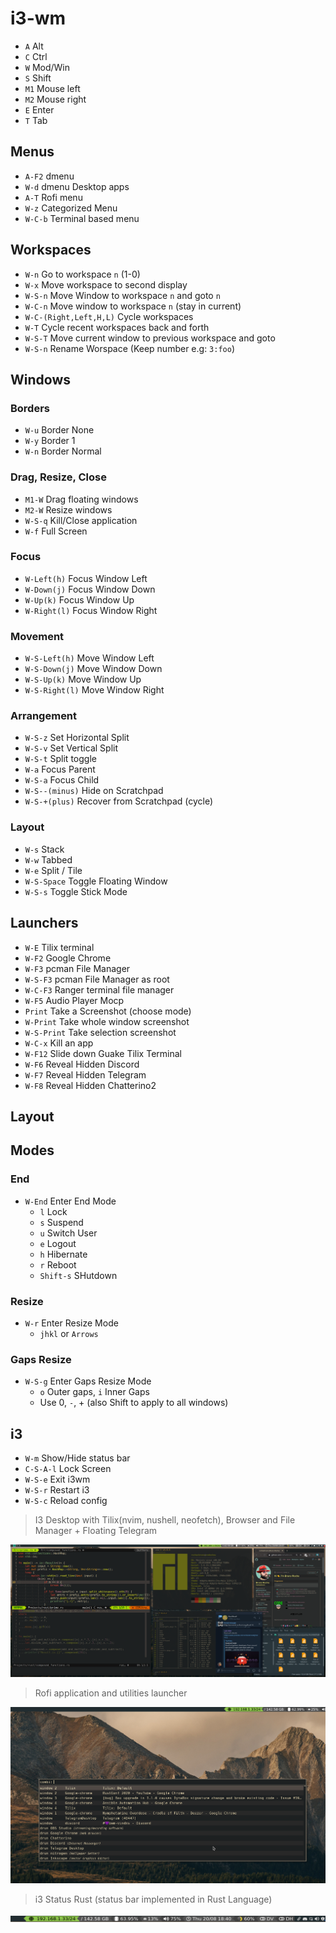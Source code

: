 # i3-wm

* `A` Alt
* `C` Ctrl
* `W` Mod/Win
* `S` Shift
* `M1` Mouse left
* `M2` Mouse right
* `E` Enter
* `T` Tab

## Menus

* `A-F2` dmenu
* `W-d` dmenu Desktop apps
* `A-T` Rofi menu
* `W-z` Categorized Menu
* `W-C-b` Terminal based menu

## Workspaces

* `W-n` Go to workspace `n` (1-0)
* `W-x` Move workspace to second display
* `W-S-n` Move Window to workspace `n` and goto `n`
* `W-C-n` Move window to workspace `n` (stay in current)
* `W-C-(Right,Left,H,L)` Cycle workspaces
* `W-T` Cycle recent workspaces back and forth
* `W-S-T` Move current window to previous workspace and goto
* `W-S-n` Rename Worspace (Keep number e.g: `3:foo`)

## Windows

### Borders

* `W-u` Border None
* `W-y` Border 1
* `W-n` Border Normal

### Drag, Resize, Close

* `M1-W` Drag floating windows
* `M2-W` Resize windows
* `W-S-q` Kill/Close application
* `W-f` Full Screen

### Focus

* `W-Left(h)` Focus Window Left
* `W-Down(j)` Focus Window Down
* `W-Up(k)` Focus Window Up
* `W-Right(l)` Focus Window Right

### Movement

* `W-S-Left(h)` Move Window Left
* `W-S-Down(j)` Move Window Down
* `W-S-Up(k)` Move Window Up
* `W-S-Right(l)` Move Window Right

### Arrangement

* `W-S-z` Set Horizontal Split
* `W-S-v` Set Vertical Split
* `W-S-t` Split toggle
* `W-a` Focus Parent
* `W-S-a` Focus Child
* `W-S--(minus)` Hide on Scratchpad
* `W-S-+(plus)` Recover from Scratchpad (cycle)

### Layout

* `W-s` Stack
* `W-w` Tabbed
* `W-e` Split / Tile
* `W-S-Space` Toggle Floating Window
* `W-S-s` Toggle Stick Mode

## Launchers

* `W-E` Tilix terminal
* `W-F2` Google Chrome
* `W-F3` pcman File Manager
* `W-S-F3` pcman File Manager as root
* `W-C-F3` Ranger terminal file manager
* `W-F5` Audio Player Mocp
* `Print` Take a Screenshot (choose mode)
* `W-Print` Take whole window screenshot
* `W-S-Print` Take selection screenshot
* `W-C-x` Kill an app
* `W-F12` Slide down Guake Tilix Terminal
* `W-F6` Reveal Hidden Discord
* `W-F7` Reveal Hidden Telegram
* `W-F8` Reveal Hidden Chatterino2

## Layout

## Modes

### End

* `W-End` Enter End Mode
  * `l` Lock
  * `s` Suspend
  * `u` Switch User
  * `e` Logout
  * `h` Hibernate
  * `r` Reboot
  * `Shift-s` SHutdown

### Resize

* `W-r` Enter Resize Mode
  * `jhkl` or `Arrows`

### Gaps Resize

* `W-S-g` Enter Gaps Resize Mode
  * `o` Outer gaps, `i` Inner Gaps
  * Use 0, `-`, + (also Shift to apply to all windows)

## i3

* `W-m` Show/Hide status bar
* `C-S-A-l` Lock Screen
* `W-S-e` Exit i3wm
* `W-S-r` Restart i3
* `W-S-c` Reload config


> I3 Desktop with Tilix(nvim, nushell, neofetch), Browser and File Manager +  Floating Telegram

![i3 shot](./i3_shot.png)

> Rofi application and utilities launcher

![Rofi shot](./rofi_shot.png)

> i3 Status Rust (status bar implemented in Rust Language)

![Status shot](./status_shot.png)
